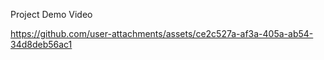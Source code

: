 Project Demo Video


https://github.com/user-attachments/assets/ce2c527a-af3a-405a-ab54-34d8deb56ac1

